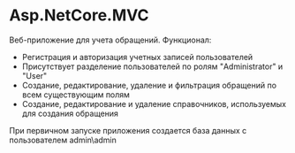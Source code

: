 # Asp.NetCore.MVC
Веб-приложение для учета обращений. 
Функционал:
- Регистрация и авторизация учетных записей пользователей
- Присутствует разделение пользователей по ролям "Administrator" и "User"
- Создание, редактирование, удаление и фильтрация обращений по всем существующим полям
- Создание, редактирование и удаление справочников, используемых для создания обращения

При первичном запуске приложения создается база данных с пользователем admin\admin
